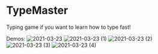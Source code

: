 # TypeMaster
Typing game if you want to learn how to type fast!

Demos:
![2021-03-23](https://user-images.githubusercontent.com/68472469/112230694-affc2b80-8c0b-11eb-9f08-66a921b63fd0.png)
![2021-03-23 (1)](https://user-images.githubusercontent.com/68472469/112230704-b38fb280-8c0b-11eb-9087-236989662905.png)
![2021-03-23 (2)](https://user-images.githubusercontent.com/68472469/112230709-b68aa300-8c0b-11eb-8256-da4230a77404.png)
![2021-03-23 (3)](https://user-images.githubusercontent.com/68472469/112230711-b8546680-8c0b-11eb-9296-3ed70c6a41ec.png)
![2021-03-23 (4)](https://user-images.githubusercontent.com/68472469/112230714-bab6c080-8c0b-11eb-9529-ee5c83e22eb9.png)
